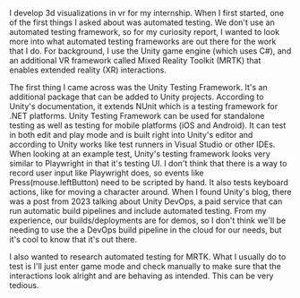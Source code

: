 I develop 3d visualizations in vr for my internship. When I first started, one of the first things I asked about was automated testing. We don't use an automated testing framework, so for my curiosity report, I wanted to look more into what automated testing frameworks are out there for the work that I do. For background, I use the Unity game engine (which uses C#), and an additional VR framework called Mixed Reality Toolkit (MRTK) that enables extended reality (XR) interactions. 

The first thing I came across was the Unity Testing Framework. It's an additional package that can be added to Unity projects. According to Unity's documentation, it extends NUnit which is a testing framework for .NET platforms. Unity Testing Framework can be used for standalone testing as well as testing for mobile platforms (iOS and Android). It can test in both edit and play mode and is built right into Unity's editor and according to Unity works like test runners in Visual Studio or other IDEs. When looking at an example test, Unity's testing framework looks very similar to Playwright in that it's testing UI. I don't think that there is a way to record user input like Playwright does, so events like Press(mouse.leftButton) need to be scripted by hand. It also tests keyboard actions, like for moving a character around. When I found Unity's blog, there was a post from 2023 talking about Unity DevOps, a paid service that can run automatic build pipelines and include automated testing. From my experience, our builds/deployments are for demos, so I don't think we'll be needing to use the a DevOps build pipeline in the cloud for our needs, but it's cool to know that it's out there.   

I also wanted to research automated testing for MRTK. What I usually do to test is I'll just enter game mode and check manually to make sure that the interactions look alright and are behaving as intended. This can be very tedious. 